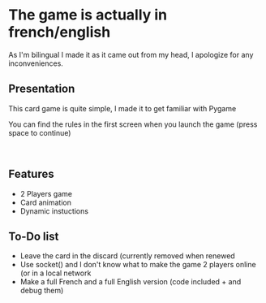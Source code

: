 <h1>The game is actually in french/english</h1>
<p>As I'm bilingual I made it as it came out from my head, I apologize for any inconveniences.</p>
<h2>Presentation</h2>
	<p>This card game is quite simple, I made it to get familiar with Pygame</p>
	<p>You can find the rules in the first screen when you launch the game (press space to continue)</p>
</br>
<h2>Features</h2>
	<ul>
		<li>2 Players game</li>
		<li>Card animation</li>
		<li>Dynamic instuctions</li>
	</ul>
<h2>To-Do list</h2>
	<ul>
		<li>Leave the card in the discard (currently removed when renewed</li>
		<li>Use socket() and I don't know what to make the game 2 players online (or in a local network</li>
		<li>Make a full French and a full English version (code included + and debug them)</li>
	</ul>
